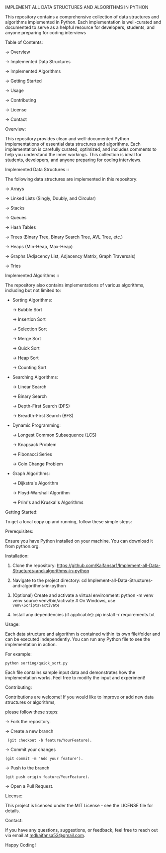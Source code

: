 IMPLEMENT ALL DATA STRUCTURES AND ALGORITHMS IN PYTHON

  This repository contains a comprehensive collection of data structures and algorithms implemented in Python. 
  Each implementation is well-curated and documented to serve as a helpful resource for developers, students, 
  and anyone preparing for coding interviews

Table of Contents:

  -> Overview
 
  -> Implemented Data Structures
 
  -> Implemented Algorithms
 
  -> Getting Started
 
  -> Usage
 
  -> Contributing
 
  -> License
 
  -> Contact



Overview:

  This repository provides clean and well-documented Python implementations of essential data structures and algorithms. 
  Each implementation is carefully curated, optimized, and includes comments to help you understand the inner workings. 
  This collection is ideal for students, developers, and anyone preparing for coding interviews.




Implemented Data Structures ::




The following data structures are implemented in this repository:

  -> Arrays
  
  -> Linked Lists (Singly, Doubly, and Circular)
  
  -> Stacks
  
  -> Queues
  
  -> Hash Tables
  
  -> Trees (Binary Tree, Binary Search Tree, AVL Tree, etc.)
  
  -> Heaps (Min-Heap, Max-Heap)
  
  -> Graphs (Adjacency List, Adjacency Matrix, Graph Traversals)
  
  -> Tries
  
  








Implemented Algorithms ::



 
The repository also contains implementations of various algorithms, including but not limited to:


 * Sorting Algorithms:


   -> Bubble Sort
   
   -> Insertion Sort

   -> Selection Sort
   
   -> Merge Sort
   
   -> Quick Sort

   -> Heap Sort
   
   -> Counting Sort



 * Searching Algorithms:



   -> Linear Search
  
   -> Binary Search
  
   -> Depth-First Search (DFS)
  
   -> Breadth-First Search (BFS)

  

 * Dynamic Programming:


 
   -> Longest Common Subsequence (LCS)

   -> Knapsack Problem
  
   -> Fibonacci Series
  
   -> Coin Change Problem



 * Graph Algorithms:


   -> Dijkstra's Algorithm
  
   -> Floyd-Warshall Algorithm
  
   -> Prim's and Kruskal's Algorithms




Getting Started:



  To get a local copy up and running, follow these simple steps:




Prerequisites:


  Ensure you have Python installed on your machine. You can download it from python.org.




Installation: 

 

   1. Clone the repository:
    https://github.com/Kaifansar1/Implement-all-Data-Structures-and-algorithms-in-python


   2. Navigate to the project directory:
     cd Implement-all-Data-Structures-and-algorithms-in-python



   3. (Optional) Create and activate a virtual environment:
      python -m venv venv
      source venv/bin/activate  # On Windows, use `venv\Scripts\activate`



   4. Install any dependencies (if applicable):
      pip install -r requirements.txt



     
Usage:


   Each data structure and algorithm is contained within its own file/folder and can be executed independently. 
   You can run any Python file to see the implementation in action.


 
For example:


    python sorting/quick_sort.py


   Each file contains sample input data and demonstrates how the implementation works. 
   Feel free to modify the input and experiment!




Contributing:


   Contributions are welcome! If you would like to improve or add new data structures or algorithms, 




please follow these steps:


  -> Fork the repository.

  -> Create a new branch
  
     (git checkout -b feature/YourFeature).
  
  -> Commit your changes
  
    (git commit -m 'Add your feature').
  
 ->  Push to the branch
  
    (git push origin feature/YourFeature).
  
 ->  Open a Pull Request.



License:



  This project is licensed under the MIT License - see the LICENSE file for details.



Contact:



  If you have any questions, suggestions, or feedback, feel free to reach out via email at mdkaifansa53@gmail.com.



Happy Coding!
